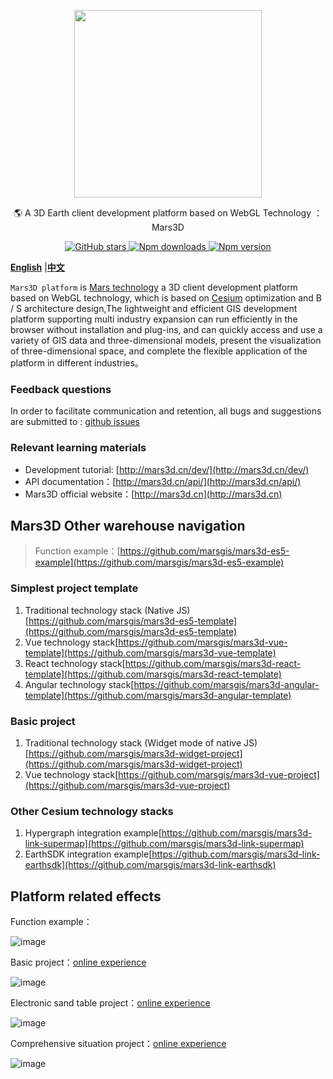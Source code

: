  
<p align="center">
<img src="https://mars3d.cn/logo.png" width="300px" />
</p>

<p align="center">🌎 A 3D Earth client development platform based on WebGL Technology ：Mars3D</p>

<p align="center">
<a target="_black" href="https://github.com/marsgis/mars3d">
<img alt="GitHub stars" src="https://img.shields.io/github/stars/marsgis/mars3d?style=flat&logo=github">
</a>
<a target="_black" href="https://www.npmjs.com/package/mars3d">
<img alt="Npm downloads" src="https://img.shields.io/npm/dt/mars3d?style=flat&logo=npm">
</a>
<a target="_black" href="https://www.npmjs.com/package/mars3d">
<img alt="Npm version" src="https://img.shields.io/npm/v/mars3d.svg?style=flat&logo=npm&label=version"/>
</a>
</p>

[**English**](./README_EN.md) |[**中文**](./README.md) 

 `Mars3D platform` is [Mars technology](http://marsgis.cn/) a 3D client development platform based on WebGL technology, which is based on [Cesium](https://cesium.com/cesiumjs/) optimization and B / S architecture design,The lightweight and efficient GIS development platform supporting multi industry expansion can run efficiently in the browser without installation and plug-ins, and can quickly access and use a variety of GIS data and three-dimensional models, present the visualization of three-dimensional space, and complete the flexible application of the platform in different industries。


 
### Feedback questions
 In order to facilitate communication and retention, all bugs and suggestions are submitted to : [github issues](https://github.com/marsgis/mars3d/issues)  
 

### Relevant learning materials

- Development tutorial: [http://mars3d.cn/dev/](http://mars3d.cn/dev/)  
- API documentation：[http://mars3d.cn/api/](http://mars3d.cn/api/)  
- Mars3D official website：[http://mars3d.cn](http://mars3d.cn)  


 

## Mars3D Other warehouse navigation
> Function example：[https://github.com/marsgis/mars3d-es5-example](https://github.com/marsgis/mars3d-es5-example)    

### Simplest project template
1. Traditional technology stack (Native JS)[https://github.com/marsgis/mars3d-es5-template](https://github.com/marsgis/mars3d-es5-template)
2. Vue technology stack[https://github.com/marsgis/mars3d-vue-template](https://github.com/marsgis/mars3d-vue-template)
3. React technology stack[https://github.com/marsgis/mars3d-react-template](https://github.com/marsgis/mars3d-react-template)
4. Angular technology stack[https://github.com/marsgis/mars3d-angular-template](https://github.com/marsgis/mars3d-angular-template)

### Basic project
1. Traditional technology stack (Widget mode of native JS)[https://github.com/marsgis/mars3d-widget-project](https://github.com/marsgis/mars3d-widget-project)
2. Vue technology stack[https://github.com/marsgis/mars3d-vue-project](https://github.com/marsgis/mars3d-vue-project)

 
### Other Cesium technology stacks 
1. Hypergraph integration example[https://github.com/marsgis/mars3d-link-supermap](https://github.com/marsgis/mars3d-link-supermap)
2. EarthSDK integration example[https://github.com/marsgis/mars3d-link-earthsdk](https://github.com/marsgis/mars3d-link-earthsdk)
 
 

## Platform related effects  
 Function example：
 
 ![image](http://mars3d.cn/img/example.jpg)
 
 Basic project：[online experience](http://mars3d.cn/project/jcxm/index.html)

 ![image](http://mars3d.cn/img/jcxm.jpg)
 
 Electronic sand table project：[online experience](http://mars3d.cn/project/dzsp/login.html)

 ![image](http://mars3d.cn/img/dzsp.jpg)
 
 Comprehensive situation project：[online experience](http://mars3d.cn/project/zhts/index.html)

 ![image](http://mars3d.cn/img/zhts.jpg)




